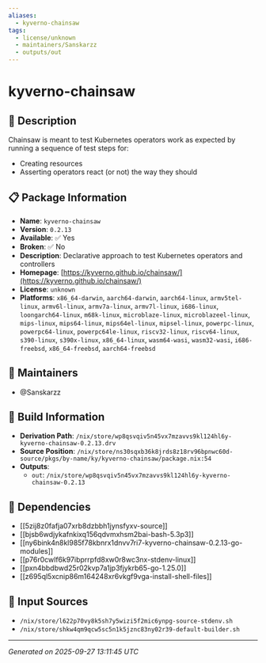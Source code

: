 ```yaml
---
aliases:
  - kyverno-chainsaw
tags:
  - license/unknown
  - maintainers/Sanskarzz
  - outputs/out
---
```


# kyverno-chainsaw

## 📝 Description

Chainsaw is meant to test Kubernetes operators work as expected by running a sequence of test steps for:
* Creating resources
* Asserting operators react (or not) the way they should


## 📋 Package Information

- **Name**: `kyverno-chainsaw`
- **Version**: `0.2.13`
- **Available**: ✅ Yes
- **Broken**: ✅ No
- **Description**: Declarative approach to test Kubernetes operators and controllers
- **Homepage**: [https://kyverno.github.io/chainsaw/](https://kyverno.github.io/chainsaw/)
- **License**: `unknown`
- **Platforms**: `x86_64-darwin`, `aarch64-darwin`, `aarch64-linux`, `armv5tel-linux`, `armv6l-linux`, `armv7a-linux`, `armv7l-linux`, `i686-linux`, `loongarch64-linux`, `m68k-linux`, `microblaze-linux`, `microblazeel-linux`, `mips-linux`, `mips64-linux`, `mips64el-linux`, `mipsel-linux`, `powerpc-linux`, `powerpc64-linux`, `powerpc64le-linux`, `riscv32-linux`, `riscv64-linux`, `s390-linux`, `s390x-linux`, `x86_64-linux`, `wasm64-wasi`, `wasm32-wasi`, `i686-freebsd`, `x86_64-freebsd`, `aarch64-freebsd`
## 👥 Maintainers

- @Sanskarzz


## 🔧 Build Information

- **Derivation Path**: `/nix/store/wp8qsvqiv5n45vx7mzavvs9kl124hl6y-kyverno-chainsaw-0.2.13.drv`
- **Source Position**: `/nix/store/ns30sqxb36k8jrds8z18rv96bpnwc60d-source/pkgs/by-name/ky/kyverno-chainsaw/package.nix:54`
- **Outputs**:
  - `out`:  `/nix/store/wp8qsvqiv5n45vx7mzavvs9kl124hl6y-kyverno-chainsaw-0.2.13`

## 🔗 Dependencies

- [[5zij8z0fafja07xrb8dzbbh1jynsfyxv-source]]
- [[bjsb6wdjykafnkixq156qdvmxhsm2bai-bash-5.3p3]]
- [[ny6bink4n8kl985f78kbnrx1dnvv7ri7-kyverno-chainsaw-0.2.13-go-modules]]
- [[p76r0cwlf6k97ibprrpfd8xw0r8wc3nx-stdenv-linux]]
- [[pxn4bbdbwd25r02kvp7a1jp3fjykrb65-go-1.25.0]]
- [[z695ql5xcnip86m164248xr6vkgf9vga-install-shell-files]]

## 📁 Input Sources

- `/nix/store/l622p70vy8k5sh7y5wizi5f2mic6ynpg-source-stdenv.sh`
- `/nix/store/shkw4qm9qcw5sc5n1k5jznc83ny02r39-default-builder.sh`

---
*Generated on 2025-09-27 13:11:45 UTC*
